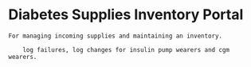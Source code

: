 # Diabetes Supplies Inventory Portal


    For managing incoming supplies and maintaining an inventory.  

        log failures, log changes for insulin pump wearers and cgm wearers.